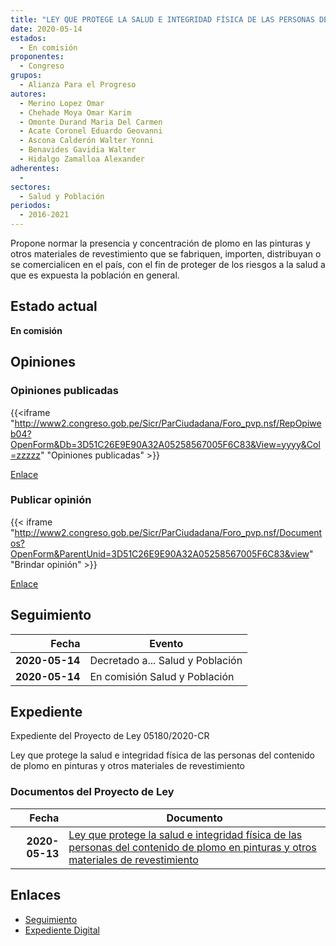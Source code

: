 ```yaml
---
title: "LEY QUE PROTEGE LA SALUD E INTEGRIDAD FÍSICA DE LAS PERSONAS DEL CONTENIDO DE PLOMO EN PINTURAS Y OTROS MATERIALES DE REVESTIMIENTO"
date: 2020-05-14
estados: 
  - En comisión
proponentes: 
  - Congreso
grupos: 
  - Alianza Para el Progreso
autores: 
  - Merino Lopez Omar
  - Chehade Moya Omar Karim
  - Omonte Durand Maria Del Carmen
  - Acate Coronel Eduardo Geovanni
  - Ascona Calderón Walter Yonni
  - Benavides Gavidia Walter
  - Hidalgo Zamalloa Alexander
adherentes: 
  - 
sectores: 
  - Salud y Población
periodos: 
  - 2016-2021
---
```


Propone normar la presencia y concentración de plomo en las pinturas y otros materiales de revestimiento que se fabriquen, importen, distribuyan o se comercialicen en el país, con el fin de proteger de los riesgos a la salud a que es expuesta la población en general.


## Estado actual

**En comisión**

## Opiniones

### Opiniones publicadas

{{<iframe "http://www2.congreso.gob.pe/Sicr/ParCiudadana/Foro_pvp.nsf/RepOpiweb04?OpenForm&Db=3D51C26E9E90A32A05258567005F6C83&View=yyyy&Col=zzzzz" "Opiniones publicadas" >}}

[Enlace](http://www2.congreso.gob.pe/Sicr/ParCiudadana/Foro_pvp.nsf/RepOpiweb04?OpenForm&Db=3D51C26E9E90A32A05258567005F6C83&View=yyyy&Col=zzzzz)
### Publicar opinión

{{< iframe "http://www2.congreso.gob.pe/Sicr/ParCiudadana/Foro_pvp.nsf/Documentos?OpenForm&ParentUnid=3D51C26E9E90A32A05258567005F6C83&view" "Brindar opinión" >}}

[Enlace](http://www2.congreso.gob.pe/Sicr/ParCiudadana/Foro_pvp.nsf/Documentos?OpenForm&ParentUnid=3D51C26E9E90A32A05258567005F6C83&view)

## Seguimiento

| Fecha | Evento |
|------:|--------|
| **2020-05-14** | Decretado a... Salud y Población|
| **2020-05-14** | En comisión Salud y Población|


## Expediente

Expediente del Proyecto de Ley 05180/2020-CR

Ley que protege la salud e integridad física de las personas del contenido de plomo en pinturas y otros materiales de revestimiento


### Documentos del Proyecto de Ley

| Fecha | Documento |
|------:|--------|
| **2020-05-13** | [Ley que protege la salud e integridad física de las personas del contenido de plomo en pinturas y otros materiales de revestimiento](http://www.leyes.congreso.gob.pe/Documentos/2016_2021/Proyectos_de_Ley_y_de_Resoluciones_Legislativas/PL05180-20200513.pdf) |

## Enlaces 

- [Seguimiento](http://www2.congreso.gob.pe/Sicr/TraDocEstProc/CLProLey2016.nsf/f7fff46988ca05b1052578e100829cc7/9b072b623434dc140525856700626b71?OpenDocument)
- [Expediente Digital](http://www2.congreso.gob.pe/Sicr/TraDocEstProc/CLProLey2016.nsf/f7fff46988ca05b1052578e100829cc7/9b072b623434dc140525856700626b71?OpenDocument&Click=05257FB7005EB655.eb71d0cf91d8294e05256cdf006b5706/$Body/0.1C6C)
